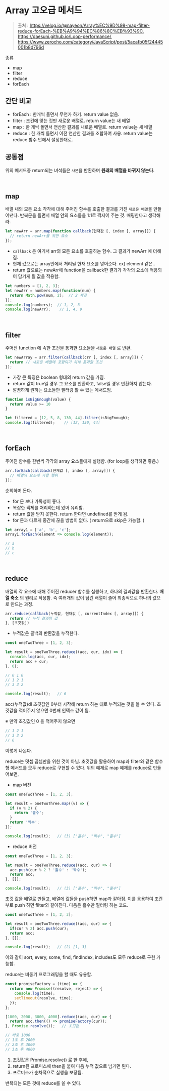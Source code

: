 # Array 고오급 메서드

> 출처 : https://velog.io/@nayeon/Array%EC%9D%98-map-filter-reduce-forEach-%EB%A9%94%EC%86%8C%EB%93%9C, https://daesuni.github.io/Loop-performance/, https://www.zerocho.com/category/JavaScript/post/5acafb05f24445001b8d796d

종류

- map
- filter
- reduce
- forEach

## 간단 비교

- forEach : 한개씩 돌면서 무언가 하기. return value 없음.
- filter : 조건에 맞는 것만 새로운 배열로. return value는 새 배열
- map : 한 개씩 돌면서 연산한 결과를 새로운 배열로. return value는 새 배열
- reduce : 한 개씩 돌면서 이전 연산한 결과를 조합하여 사용. return value는 reduce 함수 안에서 설정한대로.

## 공통점

위의 메서드중 return되는 녀석들은 `사본`을 반환하며 **원래의 배열을 바뀌지 않는다**.

<br/>

## map

배열 내의 모든 요소 각각에 대해 주어진 함수를 호출한 결과를 가진 `새로운 배열`을 만들어낸다. 반복문을 돌면서 배열 안의 요소들을 1:1로 짝지어 주는 것. 매핑한다고 생각해라.

```javascript
let newArr = arr.map(function callback(현재값 [, index [, array]]) {
  // return newArr를 위한 요소
});
```

- `callback` 은 여기서 arr의 모든 요소를 호출하는 함수. 그 결과가 newArr 에 더해짐.
- 현재 값으로는 array안에서 처리될 현재 요소를 넣어준다. ex) element 같은..
- return 값으로는 newArr에 function을 callback한 결과가 각각의 요소에 적용되어 담기게 될 값을 적용함.

```javascript
let numbers = [1, 2, 3];
let newArr = numbers.map(function(num) {
  return Math.pow(num, 2);  // 2 제곱
});
console.log(numbers);  // 1, 2, 3
console.log(newArr);    // 1, 4, 9
```

<br/>

## filter

주어진 function 에 속한 조건을 통과한 요소들을 `새로운 배열` 로 반환.

```javascript
let newArray = arr.filter(callback(crr [, index [, array]]) {
  return // 새로운 배열에 포함되기 위해 통과할 조건
});
```

- 가장 큰 특징은 boolean 형태의 return 값을 가짐.
- return 값이 true일 경우 그 요소를 반환하고, false일 경우 반환하지 않는다.
- 깔끔하게 원하는 요소들만 필터링 할 수 있는 메서드임.

```javascript
function isBigEnough(value) {
  return value >= 10
}

let filtered = [12, 5, 8, 130, 44].filter(isBigEnough);
console.log(filtered);    // [12, 130, 44]
```

<br/>

## forEach

주어진 함수를 한번씩 각각의 array 요소들에게 실행함. (for loop를 생각하면 좋음.)

```javascript
arr.forEach(callback(현재값 [, index [, array]]) {
  // 배열의 요소에 가할 행위
});
```

순회하며 돈다.

- for 문 보다 가독성이 좋다.
- 복잡한 객체를 처리하는데 있어 유리함.
- return 값을 받지 못한다. return 한다면 undefined를 받게 됨.
- for 문과 다르게 중간에 끊을 방법이 없다. ( return으로 skip은 가능함. )

```javascript
let array1 = ['a', 'b', 'c'];
array1.forEach(element => console.log(element));

// a
// b
// c
```

<br/>

## reduce

배열의 각 요소에 대해 주어진 reducer 함수를 실행하고, 하나의 결과값을 반환한다. **배열 축소** 의 원리로 작용함. 즉 여러개의 값이 담긴 배열이 줄어 최종적으로 하나의 값으로 만드는 과정.

```javascript
arr.reduce(callback(누적값, 현재값 [, currentIndex [, array]]) {
  return // 누적 결과의 값
}, [초깃값])
```

- 누적값은 콜백의 반환값을 누적한다.

```javascript
const oneTwoThree = [1, 2, 3];

let result = oneTwoThree.reduce((acc, cur, idx) => {
  console.log(acc, cur, idx);
  return acc + cur;
}, 0);

// 0 1 0
// 1 2 1
// 3 3 2

console.log(result);   // 6
```

acc(누적값)dl 초깃값인 0부터 시작해 return 하는 대로 누적되는 것을 볼 수 있다. 초깃값을 적어주지 않으면 0번째 인덱스 값이 됨.

※ 만약 초깃값인 0 을 적어주지 않으면

```javascript
// 1 2 1
// 3 3 2
// 6
```

이렇게 나온다.

reduce는 덧셈 곱셈만을 위한 것이 아님. 초깃값을 활용하여 map과 filter와 같은 함수형 메서드를 모두 reduce로 구현할 수 있다. 위의 예제로 map 예제를 reduce로 만들어보면,

- map 버전

```javascript
const oneTwoThree = [1, 2, 3];

let result = oneTwoThree.map((v) => {
  if (v % 2) {
    return '홀수';
  }
  return '짝수';
});

console.log(result);   // (3) ["홀수", "짝수", "홀수"]
```

- reduce 버전

```javascript
const oneTwoThree = [1, 2, 3];

let result = oneTwoThree.reduce((acc, cur) => {
  acc.push(cur % 2 ? '홀수' : '짝수');
  return acc;
}, []);

console.log(result);   // (3) ["홀수", "짝수", "홀수"]
```

초깃 값을 배열로 만들고, 배열에 값들을 push하면 map과 같아짐. 이를 응용하여 조건부로 push 하면 filter와 같아진다. 다음은 홀수만 필터링 하는 코드.

```javascript
const oneTwoThree = [1, 2, 3];

let result = oneTwoThree.reduce((acc, cur) => {
  if(cur % 2) acc.push(cur);
  return acc;
}, []);

console.log(result);   // (2) [1, 3]
```

이와 같이 sort, every, some, find, findIndex, includes도 모두 reduce로 구현 가능함. 

reduce는 비동기 프로그래밍을 할 때도 유용함.

```javascript
const promiseFactory = (time) => {
  return new Promise((resolve, reject) => {
    console.log(time);
    setTimeout(resolve, time);
  });
};

[1000, 2000, 3000, 4000].reduce((acc, cur) => {
  return acc.then(() => promiseFactory(cur));
}, Promise.resolve());   // 초깃값

// 바로 1000
// 1초 후 2000
// 2초 후 3000
// 3초 후 4000
```

1. 초깃값은 Promise.resolve() 로 한 후에, 
2. return된 프로미스에  then을 붙여 다음 누적 값으로 넘기면 된다.
3. 프로미스가 순차적으로 실행을 보장됨.

반복되는 모든 것에 reduce를 쓸 수 있다. 